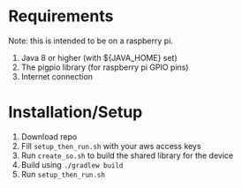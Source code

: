 # Requirements
Note: this is intended to be on a raspberry pi.

1. Java 8 or higher (with ${JAVA_HOME} set)
1. The pigpio library (for raspberry pi GPIO pins)
1. Internet connection

# Installation/Setup

1. Download repo
1. Fill `setup_then_run.sh` with your aws access keys
1. Run `create_so.sh` to build the shared library for the device
1. Build using `./gradlew build`
1. Run `setup_then_run.sh`
